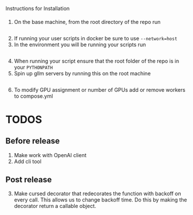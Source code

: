 Instructions for Installation
####

1. On the base machine, from the root directory of the repo run
```>>> docker compose -p <your_name> build
```
2. If running your user scripts in docker be sure to use `--network=host`
3. In the environment you will be running your scripts run
```>>> pip install -r requirements.txt
```
4. When running your script ensure that the root folder of the repo is in your `PYTHONPATH`
5. Spin up gllm servers by running this on the root machine
``` >>> docker compose -p <your_name> up
```
6. To modify GPU assignment or number of GPUs add or remove workers to compose.yml


# TODOS
## Before release
1. Make work with OpenAI client
2. Add cli tool
## Post release
3. Make cursed decorator that redecorates the function with backoff on every call. This allows us to change backoff time. Do this by making the decorator return a callable object. 